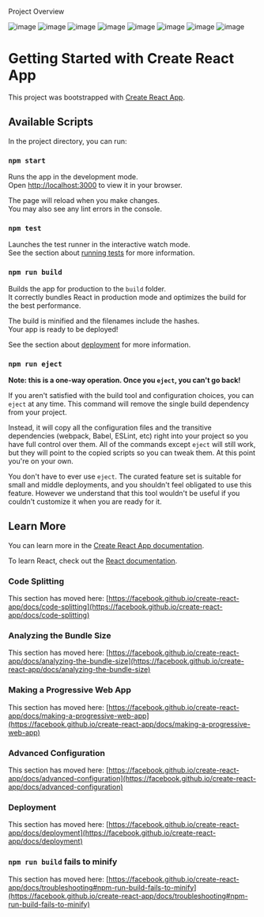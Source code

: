 Project Overview

![image](https://github.com/Piyushkumar1307/Portfolio/assets/92010456/8083e68b-cd02-421f-9a93-17dbdf067bab)
![image](https://github.com/Piyushkumar1307/Portfolio/assets/92010456/38e797ae-0ef6-462e-b9dc-164edf5f2177)
![image](https://github.com/Piyushkumar1307/Portfolio/assets/92010456/126ad417-4437-466e-a33f-f03aef95c724)
![image](https://github.com/Piyushkumar1307/Portfolio/assets/92010456/1e3c4ae9-2755-4d34-b067-adb5c0c166c2)
![image](https://github.com/Piyushkumar1307/Portfolio/assets/92010456/313f3e03-3ed2-442d-8f45-165a7ac895c0)
![image](https://github.com/Piyushkumar1307/Portfolio/assets/92010456/b2f6b247-e221-48fa-b5a4-371d4fdb2b7a)
![image](https://github.com/Piyushkumar1307/Portfolio/assets/92010456/43dd128b-ae71-4fec-b514-36413f11ee69)
![image](https://github.com/Piyushkumar1307/Portfolio/assets/92010456/d28003b5-0978-480a-b049-45079a6cb227)





# Getting Started with Create React App

This project was bootstrapped with [Create React App](https://github.com/facebook/create-react-app).

## Available Scripts

In the project directory, you can run:

### `npm start`

Runs the app in the development mode.\
Open [http://localhost:3000](http://localhost:3000) to view it in your browser.

The page will reload when you make changes.\
You may also see any lint errors in the console.

### `npm test`

Launches the test runner in the interactive watch mode.\
See the section about [running tests](https://facebook.github.io/create-react-app/docs/running-tests) for more information.

### `npm run build`

Builds the app for production to the `build` folder.\
It correctly bundles React in production mode and optimizes the build for the best performance.

The build is minified and the filenames include the hashes.\
Your app is ready to be deployed!

See the section about [deployment](https://facebook.github.io/create-react-app/docs/deployment) for more information.

### `npm run eject`

**Note: this is a one-way operation. Once you `eject`, you can't go back!**

If you aren't satisfied with the build tool and configuration choices, you can `eject` at any time. This command will remove the single build dependency from your project.

Instead, it will copy all the configuration files and the transitive dependencies (webpack, Babel, ESLint, etc) right into your project so you have full control over them. All of the commands except `eject` will still work, but they will point to the copied scripts so you can tweak them. At this point you're on your own.

You don't have to ever use `eject`. The curated feature set is suitable for small and middle deployments, and you shouldn't feel obligated to use this feature. However we understand that this tool wouldn't be useful if you couldn't customize it when you are ready for it.

## Learn More

You can learn more in the [Create React App documentation](https://facebook.github.io/create-react-app/docs/getting-started).

To learn React, check out the [React documentation](https://reactjs.org/).

### Code Splitting

This section has moved here: [https://facebook.github.io/create-react-app/docs/code-splitting](https://facebook.github.io/create-react-app/docs/code-splitting)

### Analyzing the Bundle Size

This section has moved here: [https://facebook.github.io/create-react-app/docs/analyzing-the-bundle-size](https://facebook.github.io/create-react-app/docs/analyzing-the-bundle-size)

### Making a Progressive Web App

This section has moved here: [https://facebook.github.io/create-react-app/docs/making-a-progressive-web-app](https://facebook.github.io/create-react-app/docs/making-a-progressive-web-app)

### Advanced Configuration

This section has moved here: [https://facebook.github.io/create-react-app/docs/advanced-configuration](https://facebook.github.io/create-react-app/docs/advanced-configuration)

### Deployment

This section has moved here: [https://facebook.github.io/create-react-app/docs/deployment](https://facebook.github.io/create-react-app/docs/deployment)

### `npm run build` fails to minify

This section has moved here: [https://facebook.github.io/create-react-app/docs/troubleshooting#npm-run-build-fails-to-minify](https://facebook.github.io/create-react-app/docs/troubleshooting#npm-run-build-fails-to-minify)
